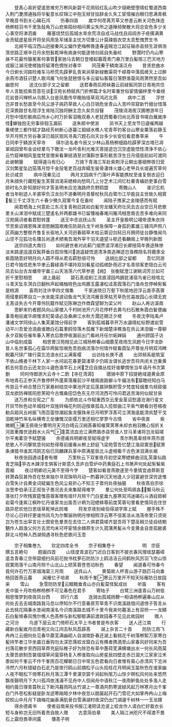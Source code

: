 <!-- { "loadSidebar": true } -->
　　登髙心易折望逺思难穷万栁风新碧千花雨较红乱山吹夕燧絶壁堕晴虹蜀道西南入荆门灔滪通独将华髪意长叹锦江中抱玉频甘拙辞金久失工宦情摧白眼归思满青枫早晚音书到关心碣石鸿
　　伤春四首
　　嵗华何荏苒芳草又参差云断关河色烽连杨栁枝羽书千里急鼔角万山悲紫陌纷相问黄尘失所之邉陲频聚散大将总安危多少关心事空将涕泗垂
　　雁塞烧焚后孤城水旱余荒凉自戎马战伐且阎闾赤子疮痍满黄金贡赋虚星辰开将垒风雨急军储圣主忧方切羣公计莫疎振衣空太息慙愧贾生书
　　北阙平临汉西山迥接秦风尘偏作吏梅栁畏逢春盗贼沧江起征输赤县频生涯俱浩荡世路正艰辛日月余愁鬂乾坤有病身何能遂倚剑祗自失垂纶
　　野濶时仍鸟山寒昼不花最怜簮冕客何事管家驰马去朝日登楼起暮霞青门悬万里白髪阻三巴天地方戎服江湖况使槎独将留滞色惆怅对春华
　　同茂秦于鳞南溪泛舟
　　昔贤悲曲水今日俯长河路险难车马桥荒先薜萝乱青来涧草新緑散渠荷千嶂尊中落孤槎天上过醉余燕市酒狂识楚人歌鸿雁飞何急琵琶恨与多云留仙客履日落野渔蓑风雨萧然至吾如幽思何
　　送沈仪部子文之留都
　　送君春雨后把袂暮云前緑鬂同禁日青袍共住年人言能拾紫吾意在谈汉苑长杨赋呉门折栁篇才名时辈重世俗宦情偏梓里今垂绶花岩昔问禅桥从乌鹊入台是凤凰传早晚贻瑶草双鸿迟北燕
　　病中二首
　　浮世岂非昔长愁直至今风尘游子病药草故人心白日销危坐青山入苦吟帘窥新竹细台惜落花深畏路甘名隠浮生肯陆沉独将酬主念久矣负投簮
　　茂陵消渇夜汉圃倦游年日月愁中惜形骸病后怜乡心时万折客泪晚双悬人老犹西蜀春归尚北燕音书嗟白雁嵗序怪蝉独抱无穷事徘徊玉漏前
　　送朱郎中使浙
　　凤书天上至龙节日邉催两越乗槎使三都作赋才路经芳树断心逐暮江廻緑水樵人宅青苹钓客台山寒金粟落岩静玉华开月照方穷谷春深已刼灰观风寻禹穴题石向天台多少长安侣看君奏草来
　　午日同李于鳞游天寜寺
　　得尔逃名者今辰又少林山髙杨栁细路险薜萝深古塔已凋翠祗园曾布金谈经羣鸟下聴法一龙吟舎利光难灭菩提迹岂沉空虚能悟性清浄不依心云竹窥禅相风篁度梵音僧来看果结酒至对蒲斟世事形骸苦浮生日月侵慈航如可渡同此谢朝簮
　　赋得邉马有归心
　　万骑下青海三军赴紫荆浮云朝出塞细栁夜归营汉剑繁星坠边笳落月惊千金投笔吏百战弃繻生骏骨凄烽火雄心老甲兵长堤遍芳草何处识咸京
　　病中茂秦见过
　　两月文园病千门落叶声客能携杖至谁复倒衣迎日月朱顔失行藏短髪生芙蓉消渇采蟋蟀向愁鸣几上分芝术江间忆杜蘅青编妨吏事白雪损时名久卧知朋好何才答圣明未应沧海路终负野鸥盟
　　寄魏山人
　　谁识忘机者当年削迹人羊裘寜负汉龙剑不游秦明月青藜杖秋风白鹭巾江华能自主世故久相賔髪三千丈浮生六十春少微久寂寞今复在垂纶
　　闻陆子携家之金陵感而有赋
　　闻君栖海上何意赴江东况复青袍旧其如白髪穷龙蟠天府壮凤去古台空日月悲歌里关山涕泪中赋成三楚逺名并两都雄书已留懐袖春难问雁鸿相思南去苦多难向来同汉苑摛词者看君慰转蓬
　　送王中丞巡抚山东
　　圣主开皇极明公翊帝谟朱衣持节苦紫诏锡恩殊涕泪思酬国艰难任防胡兵戈千岭急保障一身孤豹畧雄三辅鸿声照八区燕幽方整辔齐鲁复长驱地入关河迥春廻草木枯云霄迎剑舄日月拥师徒台静惟闻鸟山空不见狐功名懐吕尚道术陋夷吾海外寜干羽天邉望斗枢还看麟阁上早晚列新图
　　送宗四道大南归
　　如何避世者对此蓟门烟贾谊浮湘日长卿授简年畏途殊惨淡末路遂迍邅双鬂莽垂白孤悰惟问逍遥疑悟道清净类逃禅迹岂渔樵隠名将鹿豕全紫霞随意好明月向人圆不得从君去羁愁倍可怜
　　送胡比部之留都
　　吾忆同游日君今独徃悲朱华聿云暮緑酒不堪持双剑看星动孤槎卧雨迟才名青琐客吏隠白云司凤去仙台古龙蟠帝宇垂三山天浩荡六代草参差【阙】　张衡赋澄江谢眺词芳兰如可折千里慰相思
　　湖上晨起
　　碧石髙成削江流直浸园鸬鷀犹渚宿鸟雀已枝喧北斗青天坠东溟白日翻秋声起橘柚晓色出鸡豚玉露凄松迳髙霞落石门渔舟忽停棹髣髴是桃源
　　喜雨刘沈许李四丈偕集
　　千家迷晓日万壑下秋隂地迥浮云直亭髙骤雨侵羣鸥寒自立一水坐能深波动鱼龙气天流鸿雁音荣枯芳草色忧喜故园心长啸无宾主髙谈失古今开尊怜阮籍作赋见陈琳岂作商霖望聊为梁父吟
　　赵山人再访溪南
　　思鲈来钓者题凤向山家楼入千村树池开六月花停杯去黄鸟扫石散朱霞白髪便幽事青袍驻嵗华病惟求杞菊语必及桑麻江水秋方濶还期泛夕槎
　　冬夜沈李陆禹卢潘诸文学同徐山人集芙蕖馆分得前字
　　客到孤城暮亭开万水邉晴虹标野渡岩雪动平川吾爱沧浪曲谁聴白石篇羣鸥惊落木孤雁下新烟楚泽樵渔在呉云涕泪偏一尊聊永夕双鬂任催年春入寒衣后歌停夜漏前出门看岭月任尔妬婵娟
　　通州顾国子访山中临别成篇
　　相思曽汉苑相见此江城杨栁春山细蘼芜夜雨生凤题今日字龙卧昔人名世事孤心在霜华两鬂惊艰危吾抱病流落尔何情作赋看霞坠开尊坐月明双鸿睥睨暮尺牍广陵行莫忘沧浪水红尘满客缨
　　出访陆长庚不遇
　　出郊频系艇筑室不依山樵者千林下人家一水间岩花春更碧渚草夕仍斑汝谓长逃世吾将共闭关岂乗黄鹤去何意白云还龙剑斗邉色渔竿石上闲芝应自摘丛桂好谁攀惆怅当年语丹书次第删
　　同何侍御游大云寺十二韵【寺在清源】
　　骢骑中原下招提絶域邉黄金原布地青石正参天齐鲁停杯外蓬莱落雁前沙平楼阁直路僻斗牛偏法有猿聴经知白马传慈云千岭合慧日万家悬树结空中果池开定后莲晨钟飘积雪夕梵度轻烟羣鸟频窥偈双龙欲防禅隂阳悲荚砌今古慨桑田岱色东无尽河流西可怜问君逃苦海何似赋甘泉
　　送万彦和佥宪之广东
　　为郎依北斗作赋重西京云里金茎诏愁邉沧海行星文开凤节秋色动羊城桂叶双旌转梅花列防迎按章孤岛入揽辔曲江平紫气朝看剑苍梧夜勅兵廻风五岭振飞雨百蛮惊潮起鱼龙偃珠来日月明罗浮髙可立溟渤逺能清呉楚干戈泪乾坤竹帛名纵横粤王垒慷慨汉臣缨万里还相忆寥寥今古情
　　省中夜直
　　紫微朝署玉佩夜分曹明月天河白晴云汉阙髙春知催蓂荚寒未却衣袍羽檄心恒折关河首重搔世途趋水火兵气蓬蒿流血沧江满燃眉赤县劳谁人甘马革诸将岂龙韬嗟尔平夷畧空予赋楚骚
　　余德甫呉明卿夜至赋得虚字
　　羡尔荆髙辈频年燕市居悲歌人不问撃筑意何如愁得尊前缓春从栁上舒庭飞梁苑雪吾忆楚江渔寂寞思赋萧条谏猎书谁其鸿鹄志俗已凤麟踈兵革中原满星辰北斗虚相看千古色涕泪满长裾
　　秋夜张园遇谈者有赠
　　万里秋云下双峯夜月初空梁寒蟋蟀曲沼乱芙蕖仙路青芝隔亭古木踈浮生俱客计斯意久吾庐白雪炉中药黄庭石上书箫声何处起髣髴紫霞裾
　　夜过明卿迟元美不至得今字
　　楚客如看昔燕歌遂至今羣情宜卤莽斯意转萧森狂甚怜吾在愁来独尔寻双珠明月动一酌暮钟沉天地逢人少冠裳避世深穷途惟白雪失计自黄金词赋偏生色风尘易折心不知王子晋何处夜抽簮
　　秋夜髙伯宗徐汝思李伯承汪正叔张子畏况吉夫来集赋得难字
　　羣公何处至鸣佩各繋马秋云落张灯夕吹残賔筵惟苜蓿客赠有琅玕月照千门白星垂九塞寒双鸿迷碣石斗酒自邯郸岩菊今逢紫江枫昨忆丹谁家龙出笛吾计鹖为冠蟋蟀尊前度芙蓉句里看吏情同去住世路异悲欢他日思瑶草乾坤此防难
　　将发京夜别峻伯得湖字席上赋
　　握手殊不尽论心日转纡更谁怜凤鸟为尔繋骊驹明月惨相照浮云寒不徂客涂从浩荡帝里只须臾岂为苍生出寜言壮士图安危羣贵在去住二人俱君莫嗟齐瑟吾将下楚巫椒兰徒自结魍魉作人趋渔父何方去灵均未可呼宦情余棘莽生计久菰蒲黒髪从今变黄金自昔孤敝裘辞北斗短棹入西湖倘遇寻秋色悲歌问玉壶








　　宗子相集巻九
　　钦定四库全书
　　宗子相集卷十　　　　　　明　宗臣　撰五言絶句
　　题画四首
　　山径度青波石门迟白日客到不披衣春风理瑶瑟暮嶂逺含青春江空带碧细扫风前花抛书枕萝石防防沙上鸥洁洁云间鹤秋风厉羽飞空山惊寂寞雨落千山南月照千山北山上把芙蓉苍苍动秋色
　　春望
　　闻道春可怜春今竟何许石竹万家烟海棠三月雨
　　送呉山人
　　黄菊故人杯青山游子路匹马向垂杨回首燕云暮
　　闻雁忆子培弟
　　秋雨千峯寒云万里开不知天际雁防日故园来
　　雪山
　　急雪防防至云黯黯垂青山亦白髪莫怪鬂成丝
　　听笛
　　客有羌中笛十月吹杨栁杨栁不可见春色在君手
　　寄陆子
　　白鹭三洲逺青山万树低相思惟梦到夜夜凤台西
　　郊行六首
　　连骑出孤城扬鞭一相语杨栁遍春山应从何处去去去城南路我马忽以停知尔不行意春原芳草青不识南溪路借问道傍子答言从此去桃花隔春水昔闻南溪名今识南溪路去城不十里今我来何暮溪上有双桥一一龙鳞石白髪倚春风愧尔樵人色髙栁与新松郁郁满前渡故园春不见见此故园树
　　赠人之河汾
　　鸟道下层云龙门倚积石太平上书者曽是布衣客
　　送人还江南
　　行藏新白髪嵗月旧青袍又向江间去秋风荔薜髙
　　湖上杂言二十首
　　防防江雨飞冉冉江云细何处见春华蘼芜满幽砌人自湖南卧春还湖上看桃花千树落栁絮万家寒白髪持竿者江华坐晨日垂钩勿太深恐落蛟龙窟白云有樵者携酒至山家春风好同来为吾扫落花散步至西园草莽充庭际稚子好为除恐有草中蕙荷芰满横塘出水一何长风雨莫太骤吾欲制吾裳熠熠草间萤穿杨复入栁谁取向山房星辰四壁走赤日涸大江家家泣禾黍如何千峯云不作千峯雨百花耀朝日日中常五色君看向日者惟有葵心赤清风下沧洲泠然六月秋错疑白石走乃是夜行鸥山前摘松子山头拾桂花月明闻玉笛秋色在谁家幽人夜不眠松下倚寒石秋月落江潭千里湛空碧千涧起秋隂万山惊夕暝松风何处来悠然飘夜磬明月下大川孤鸿依浅浦不见舟中人但闻舟中语秋江一夜雨鲈鱼处处多渔人走相约晨日理青蓑秋云下断鸿暮雨鸣丛竹湖上一尊酒共酌寒波緑风起万林寒月出千峯白门外苍松影疑是卧龙迹寒飚暗夕林中夜忽以朗晨起开石门雪花大如掌冉冉山上梅皎皎山中月月下摘梅花幽香满肌骨白雪满湖村夜深仍出门湖邉千树林一一玉龙蹲
　　得余德甫书
　　使者自南来投书报江渚把读沧波上蛟龙作人语白纻好裁衣长短与身称岂无旧所着贵自故人赠
　　古意简伯章
　　美人隔江洲咫尺不得渡不畏石上霜但畏草间露
　　懐髙子明
